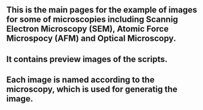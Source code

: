 ## This is the main pages for the example of images for some of microscopies including Scannig Electron Microscopy (SEM), Atomic Force Microspocy (AFM) and Optical Microscopy.
## It contains preview images of the scripts.
## Each image is named according to the microscopy, which is used for generatig the image. 


